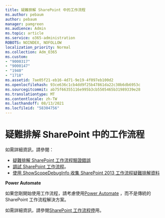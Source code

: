 ```yaml
---
title: 疑難排解 SharePoint 中的工作流程
ms.author: pebaum
author: pebaum
manager: pamgreen
ms.audience: Admin
ms.topic: article
ms.service: o365-administration
ROBOTS: NOINDEX, NOFOLLOW
localization_priority: Normal
ms.collection: Adm_O365
ms.custom:
- "9000317"
- "9000147"
- "1940"
- "1718"
ms.assetid: 7ae05f21-eb16-4d71-9e19-4f097eb100d2
ms.openlocfilehash: 93ce636c1cb4dd9f25b47861da22c30b6db6953c
ms.sourcegitcommit: ab75f66355116e995b3cb5505465b31989339e28
ms.translationtype: MT
ms.contentlocale: zh-TW
ms.lasthandoff: 08/13/2021
ms.locfileid: "58304756"
---
```

# <a name="troubleshoot-workflows-in-sharepoint"></a>疑難排解 SharePoint 中的工作流程

如需詳細資訊，請參閱：

- [疑難排解 SharePoint 工作流程驗證錯誤](https://docs.microsoft.com/sharepoint/dev/general-development/troubleshooting-sharepoint-server-workflow-validation-errors-in-visio)
- [調試 SharePoint 工作流程](https://docs.microsoft.com/sharepoint/dev/general-development/debugging-sharepoint-server-workflows)。
- [使用 ShowScopeDebugInfo 收集 SharePoint 2013 工作流程疑難排解資料](https://docs.microsoft.com/sharepoint/troubleshoot/workflows/gather-workflow-data)

**Power Automate**

如果您剛開始使用工作流程，請考慮使用[Power Automate](https://docs.microsoft.com/power-automate/modern-approvals) ，而不是傳統的 SharePoint 工作流程解決方案。

如需詳細資訊，請參閱[SharePoint 工作流程停](https://docs.microsoft.com/alchemyinsights/sharepoint-workflows-retiring)用。
